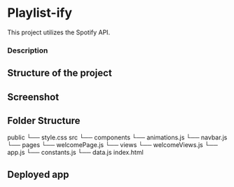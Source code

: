 # Playlist-ify #

This project utilizes the Spotify API.

### Description ###

## Structure of the project ##

## Screenshot ##

## Folder Structure ##

public
└── style.css
src
└── components
    └── animations.js
    └── navbar.js
└── pages
    └── welcomePage.js
└── views
    └── welcomeViews.js
└── app.js
└── constants.js
└── data.js
index.html

## Deployed app ##
